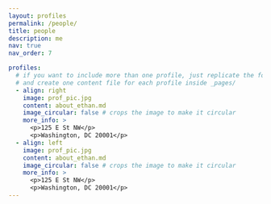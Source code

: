 ```yaml
---
layout: profiles
permalink: /people/
title: people
description: me
nav: true
nav_order: 7

profiles:
  # if you want to include more than one profile, just replicate the following block
  # and create one content file for each profile inside _pages/
  - align: right
    image: prof_pic.jpg
    content: about_ethan.md
    image_circular: false # crops the image to make it circular
    more_info: >
      <p>125 E St NW</p>
      <p>Washington, DC 20001</p>
  - align: left
    image: prof_pic.jpg
    content: about_ethan.md
    image_circular: false # crops the image to make it circular
    more_info: >
      <p>125 E St NW</p>
      <p>Washington, DC 20001</p>
---
```

